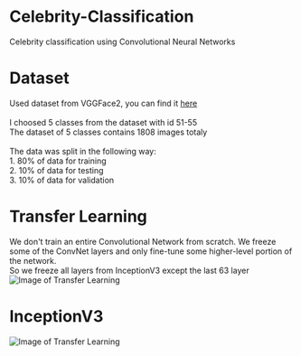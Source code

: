 # Celebrity-Classification
Celebrity classification using Convolutional Neural Networks


# Dataset
Used  dataset from VGGFace2, you can find it <a href="http://www.robots.ox.ac.uk/~vgg/data/vgg_face2/">here</a>
<br>
<br>I choosed 5 classes from the dataset with  id 51-55
<br>The dataset of 5 classes contains 1808 images totaly
<br>
<br>The data was split in the following way:
<br> 1. 80% of data for training
<br> 2. 10% of data for testing
<br> 3. 10% of data for validation


# Transfer Learning
We don't train an entire Convolutional Network from scratch. We freeze some of the  ConvNet layers and only fine-tune some higher-level portion of the network.
<br>So we freeze all layers from InceptionV3  except  the last 63 layer
![Image of Transfer Learning ](https://www.topbots.com/wp-content/uploads/2019/12/cover_transfer_learning_1600px_web-1280x640.jpg)


# InceptionV3

![Image of Transfer Learning ](https://miro.medium.com/max/960/1*gqKM5V-uo2sMFFPDS84yJw.png)
